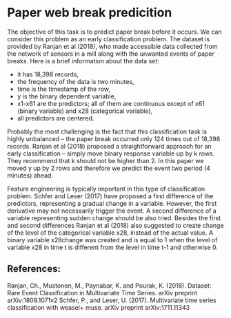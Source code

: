 # Paper web break predicition

The objective of this task is to predict paper break before it occurs. We can consider this problem as an early classification problem. The dataset is provided by Ranjan et al (2018), who made accessible data collected from the network of sensors in a mill along with the unwanted events of paper breaks. Here is a brief information about the data set:

- it has 18,398 records,
- the frequency of the data is two minutes,
- time is the timestamp of the row,
- y is the binary dependent variable,
- x1-x61 are the predictors; all of them are continuous except of x61 (binary variable) and x28 (categorical variable),
- all predictors are centered.

Probably the most challenging is the fact that this classification task is highly unbalanced – the paper break occurred only 124 times out of 18,398 records. Ranjan et al (2018) proposed a straightforward approach for an early classification – simply move binary response variable up by k rows. They recommend that k should not be higher than 2. In this paper we moved y up by 2 rows and therefore we predict the event two period (4 minutes) ahead.

Feature engineering is typically important in this type of classification problem. Schfer and Leser (2017) have proposed a first difference of the predictors, representing a gradual change in a variable. However, the first derivative may not necessarily trigger the event. A second difference of a variable representing sudden change should be also tried. Besides the first and second differences Ranjan et al (2018) also suggested to create change of the level of the categorical variable x28, instead of the actual value. A binary variable x28change was created and is equal to 1 when the level of variable x28 in time t is different from the level in time t-1 and otherwise 0.

## References: 
Ranjan, Ch., Mustonen, M., Paynabar, K. and Pourak, K. (2018). Dataset: Rare Event Classification in Multivariate Time Series. arXiv preprint arXiv:1809.1071v2
Schfer, P., and Leser, U. (2017). Multivariate time series classification with weasel+ muse. arXiv preprint arXiv:1711.11343
